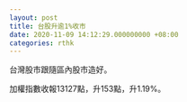 ```yaml
---
layout: post
title: 台股升逾1%收市
date: 2020-11-09 14:12:29.000000000 +08:00
categories: rthk
---
```


台灣股市跟隨區內股市造好。

加權指數收報13127點，升153點，升1.19%。
